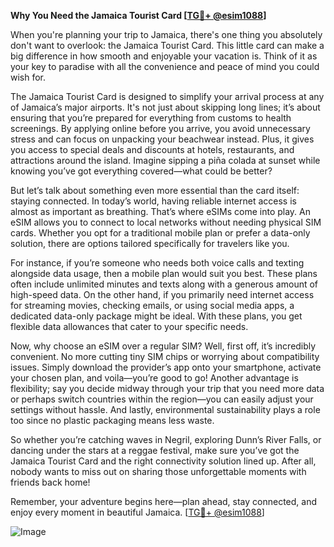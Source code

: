 **Why You Need the Jamaica Tourist Card [[TG💪+ @esim1088](https://t.me/s/esim1088)]**

When you're planning your trip to Jamaica, there's one thing you absolutely don't want to overlook: the Jamaica Tourist Card. This little card can make a big difference in how smooth and enjoyable your vacation is. Think of it as your key to paradise with all the convenience and peace of mind you could wish for.

The Jamaica Tourist Card is designed to simplify your arrival process at any of Jamaica’s major airports. It's not just about skipping long lines; it’s about ensuring that you’re prepared for everything from customs to health screenings. By applying online before you arrive, you avoid unnecessary stress and can focus on unpacking your beachwear instead. Plus, it gives you access to special deals and discounts at hotels, restaurants, and attractions around the island. Imagine sipping a piña colada at sunset while knowing you’ve got everything covered—what could be better?

But let’s talk about something even more essential than the card itself: staying connected. In today’s world, having reliable internet access is almost as important as breathing. That’s where eSIMs come into play. An eSIM allows you to connect to local networks without needing physical SIM cards. Whether you opt for a traditional mobile plan or prefer a data-only solution, there are options tailored specifically for travelers like you. 

For instance, if you’re someone who needs both voice calls and texting alongside data usage, then a mobile plan would suit you best. These plans often include unlimited minutes and texts along with a generous amount of high-speed data. On the other hand, if you primarily need internet access for streaming movies, checking emails, or using social media apps, a dedicated data-only package might be ideal. With these plans, you get flexible data allowances that cater to your specific needs.

Now, why choose an eSIM over a regular SIM? Well, first off, it’s incredibly convenient. No more cutting tiny SIM chips or worrying about compatibility issues. Simply download the provider’s app onto your smartphone, activate your chosen plan, and voila—you’re good to go! Another advantage is flexibility; say you decide midway through your trip that you need more data or perhaps switch countries within the region—you can easily adjust your settings without hassle. And lastly, environmental sustainability plays a role too since no plastic packaging means less waste.

So whether you’re catching waves in Negril, exploring Dunn’s River Falls, or dancing under the stars at a reggae festival, make sure you’ve got the Jamaica Tourist Card and the right connectivity solution lined up. After all, nobody wants to miss out on sharing those unforgettable moments with friends back home!

Remember, your adventure begins here—plan ahead, stay connected, and enjoy every moment in beautiful Jamaica. [[TG💪+ @esim1088](https://t.me/s/esim1088)] 

![Image](https://i.postimg.cc/Y0z9fWf4/image.png)